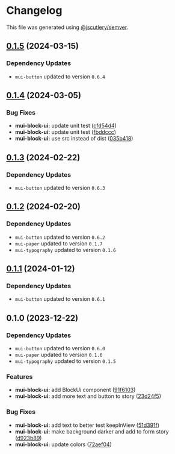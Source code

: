 # Changelog

This file was generated using [@jscutlery/semver](https://github.com/jscutlery/semver).

## [0.1.5](https://github.com/Availity/element/compare/@availity/mui-block-ui@0.1.4...@availity/mui-block-ui@0.1.5) (2024-03-15)

### Dependency Updates

* `mui-button` updated to version `0.6.4`
## [0.1.4](https://github.com/Availity/element/compare/@availity/mui-block-ui@0.1.3...@availity/mui-block-ui@0.1.4) (2024-03-05)


### Bug Fixes

* **mui-block-ui:** update unit test ([cfd54d4](https://github.com/Availity/element/commit/cfd54d454e131a12d765d364fc3638b0acb61501))
* **mui-block-ui:** update unit test ([fbddccc](https://github.com/Availity/element/commit/fbddcccd3dce983d175e6939c951a77d54137ab0))
* **mui-block-ui:** use src instead of dist ([035b418](https://github.com/Availity/element/commit/035b418b84d89c43c78fcd2405eadf2a3df6b0d5))

## [0.1.3](https://github.com/Availity/element/compare/@availity/mui-block-ui@0.1.2...@availity/mui-block-ui@0.1.3) (2024-02-22)

### Dependency Updates

* `mui-button` updated to version `0.6.3`
## [0.1.2](https://github.com/Availity/element/compare/@availity/mui-block-ui@0.1.1...@availity/mui-block-ui@0.1.2) (2024-02-20)

### Dependency Updates

* `mui-button` updated to version `0.6.2`
* `mui-paper` updated to version `0.1.7`
* `mui-typography` updated to version `0.1.6`
## [0.1.1](https://github.com/Availity/element/compare/@availity/mui-block-ui@0.1.0...@availity/mui-block-ui@0.1.1) (2024-01-12)

### Dependency Updates

* `mui-button` updated to version `0.6.1`
## 0.1.0 (2023-12-22)

### Dependency Updates

* `mui-button` updated to version `0.6.0`
* `mui-paper` updated to version `0.1.6`
* `mui-typography` updated to version `0.1.5`

### Features

* **mui-block-ui:** add BlockUi component ([91f6103](https://github.com/Availity/element/commit/91f61039e74e4a2120988e4d2e72f0c27e82f686))
* **mui-block-ui:** add more text and button to story ([23d24f5](https://github.com/Availity/element/commit/23d24f53900a713d43a069711180dd1c386c620a))


### Bug Fixes

* **mui-block-ui:** add text to better test keepInView ([51d391f](https://github.com/Availity/element/commit/51d391f09e777c8b505838fc4bf50967cd47b928))
* **mui-block-ui:** make background darker and add to form story ([d923b89](https://github.com/Availity/element/commit/d923b89d07f406afc2964006f8d32551fe582d40))
* **mui-block-ui:** update colors ([72aef04](https://github.com/Availity/element/commit/72aef0480595f61c1766be0cf523b7848fd4ef4b))
